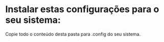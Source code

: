# Instalar estas configurações para o seu sistema:

Copie todo o conteúdo desta pasta para .config do seu sistema.
